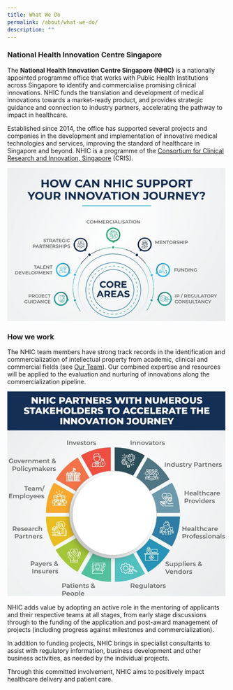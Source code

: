 ```yaml
---
title: What We Do
permalink: /about/what-we-do/
description: ""
---
```

### National Health Innovation Centre Singapore

The **National Health Innovation Centre Singapore (NHIC)** is a nationally appointed programme office that works with Public Health Institutions across Singapore to identify and commercialise promising clinical innovations. NHIC funds the translation and development of medical innovations towards a market-ready product, and provides strategic guidance and connection to industry partners, accelerating the pathway to impact in healthcare.

Established since 2014, the office has supported several projects and companies in the development and implementation of innovative medical technologies and services, improving the standard of healthcare in Singapore and beyond. NHIC is a programme of the [Consortium for Clinical Research and Innovation, Singapore](https://cris.sg) (CRIS).

<img src="/images/Programmes/img-20230822-wa0032%20revised.jpg" style="width:500px">

### How we work

The NHIC team members have strong track records in the identification and commercialization of intellectual property from academic, clinical and commercial fields (see&nbsp;[Our Team](/about/our-team/senior-management/)). Our combined expertise and resources will be applied to the evaluation and nurturing of innovations along the commercialization pipeline.

<img src="/images/Programmes/img-20230822-wa0031_revised.jpg" style="width:500px">

NHIC adds value by adopting an active role in the mentoring of applicants and their respective teams at all stages, from early stage discussions through to the funding of the application and post-award management of projects (including progress against milestones and commercialization).

In addition to funding projects, NHIC brings in specialist consultants to assist with regulatory information, business development and other business activities, as needed by the individual projects.

Through this committed involvement, NHIC aims to positively impact healthcare delivery and patient care.